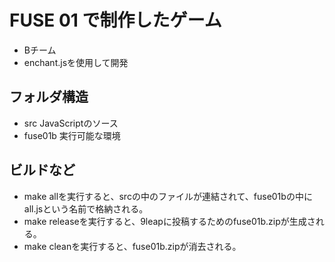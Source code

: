 FUSE 01 で制作したゲーム
========================
* Bチーム
* enchant.jsを使用して開発

フォルダ構造
------------
* src     JavaScriptのソース
* fuse01b 実行可能な環境

ビルドなど
----------
* make allを実行すると、srcの中のファイルが連結されて、fuse01bの中にall.jsという名前で格納される。
* make releaseを実行すると、9leapに投稿するためのfuse01b.zipが生成される。
* make cleanを実行すると、fuse01b.zipが消去される。
